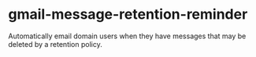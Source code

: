# gmail-message-retention-reminder
Automatically email domain users when they have messages that may be deleted by a retention policy.
